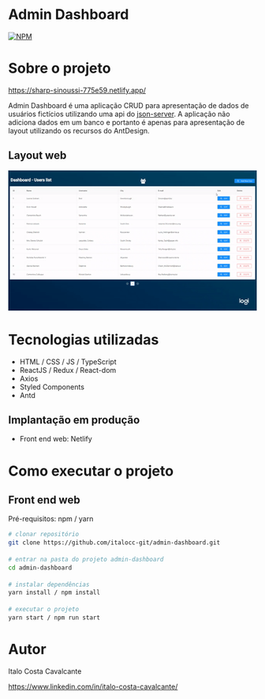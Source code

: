 # Admin Dashboard
[![NPM](https://img.shields.io/npm/l/react)](https://github.com/italocc-git/admin-dashboard/blob/master/LICENSE) 

# Sobre o projeto

https://sharp-sinoussi-775e59.netlify.app/

Admin Dashboard é uma aplicação CRUD para apresentação de dados de usuários fictícios utilizando uma api do [json-server](https://my-json-server.typicode.com/karolkproexe/jsonplaceholderdb/). A aplicação não adiciona dados em um banco e portanto é apenas para apresentação de layout utilizando
os recursos do AntDesign.

## Layout web
![Web](https://github.com/italocc-git/admin-dashboard/blob/master/src/assets/gif/gif-admin-dashboard.gif)


# Tecnologias utilizadas


- HTML / CSS / JS / TypeScript
- ReactJS / Redux / React-dom
- Axios
- Styled Components
- Antd

## Implantação em produção
- Front end web: Netlify

# Como executar o projeto

## Front end web
Pré-requisitos: npm / yarn

```bash
# clonar repositório
git clone https://github.com/italocc-git/admin-dashboard.git

# entrar na pasta do projeto admin-dashboard
cd admin-dashboard

# instalar dependências
yarn install / npm install

# executar o projeto
yarn start / npm run start
```

# Autor

Italo Costa Cavalcante

https://www.linkedin.com/in/italo-costa-cavalcante/

